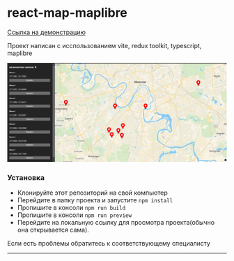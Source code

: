 # react-map-maplibre

[Ссылка на демонстрацию](https://ri-yarm.github.io/react-map-maplibre/)

Проект написан с исспользованием vite, redux toolkit, typescript, maplibre

![img.png](img.png)

### **Установка**

* Клонируйте этот репозиторий на свой компьютер
* Перейдите в папку проекта и запустите `npm install`
* Пропишите в консоли `npm run build`
* Пропишите в консоли `npm run preview`
* Перейдите на локальную ссылку для просмотра проекта(обычно она открывается сама).

Если есть проблемы обратитесь к соответствующему специалисту
***

